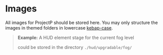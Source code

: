 # Images
All images for ProjectP should be stored here.
You may only structure the images in themed folders in lowercase [kebap-case](https://www.theserverside.com/definition/Kebab-case).
> **Example:**
> A HUD element stage for the current fog level
>
> could be stored in the directory `./hud/upgradable/fog/`